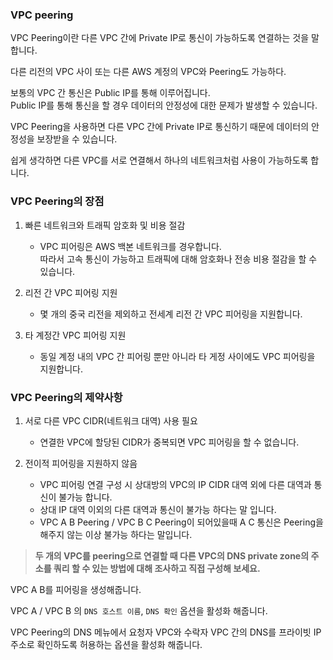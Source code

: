### VPC peering
VPC Peering이란 다른 VPC 간에 Private IP로 통신이 가능하도록 연결하는 것을 말합니다.  

다른 리전의 VPC 사이 또는 다른 AWS 계정의 VPC와 Peering도 가능하다.

보통의 VPC 간 통신은 Public IP를 통해 이루어집니다.  
Public IP를 통해 통신을 할 경우 데이터의 안정성에 대한 문제가 발생할 수 있습니다.  

VPC Peering을 사용하면 다른 VPC 간에 Private IP로 통신하기 때문에 데이터의 안정성을 보장받을 수 있습니다.  

쉽게 생각하면 다른 VPC를 서로 연결해서 하나의 네트워크처럼 사용이 가능하도록 합니다.

### VPC Peering의 장점
1. 빠른 네트워크와 트래픽 암호화 및 비용 절감
    *  VPC 피어링은 AWS 백본 네트워크를 경우합니다.  
    따라서 고속 통신이 가능하고 트래픽에 대해 암호화나 전송 비용 절감을 할 수 있습니다.

2. 리전 간 VPC 피어링 지원
    * 몇 개의 중국 리전을 제외하고 전세계 리전 간 VPC 피어링을 지원합니다.

3. 타 계정간 VPC 피어링 지원
    * 동일 계정 내의 VPC 간 피어링 뿐만 아니라 타 게정 사이에도 VPC 피어링을 지원합니다.

### VPC Peering의 제약사항
1. 서로 다른 VPC CIDR(네트워크 대역) 사용 필요
    * 연결한 VPC에 할당된 CIDR가 중복되면 VPC 피어링을 할 수 없습니다.

2. 전이적 피어링을 지원하지 않음
    * VPC 피어링 연결 구성 시 상대방의 VPC의 IP CIDR 대역 외에 다른 대역과 통신이 불가능 합니다.
    * 상대 IP 대역 이외의 다른 대역과 통신이 불가능 하다는 말 입니다.
    * VPC A B Peering / VPC B C Peering이 되어있을때 A C 통신은 Peering을 해주지 않는 이상 불가능 하다는 말입니다.

    
> **두 개의 VPC를 peering으로 연결할 때 다른 VPC의 DNS private zone의 주소를 쿼리 할 수 있는 방법에 대해 조사하고 직접 구성해 보세요.**  

VPC A B를 피어링을 생성해줍니다.  

VPC A / VPC B 의 `DNS 호스트 이름`, `DNS 확인` 옵션을 활성화 해줍니다.

VPC Peering의 DNS 메뉴에서 요청자 VPC와 수락자 VPC 간의 DNS를 프라이빗 IP 주소로 확인하도록 허용하는 옵션을 활성화 해줍니다.